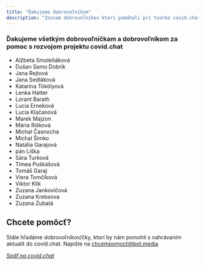 ```yaml
---
title: "Ďakujeme dobrovoľníkom"
description: "Zoznam dobrovoľníkov ktorí pomáhali pri tvorbe covid.chat"
---
```


### Ďakujeme všetkým dobrovoľníčkam a dobrovoľníkom za pomoc s rozvojom projektu covid.chat

- Alžbeta Smoleňáková
- Dušan Samo Dobrík
- Jana Rejtová
- Jana Sedláková
- Katarína Tökölyová
- Lenka Hatter
- Lorant Barath
- Lucia Erneková
- Lucia Klačanová
- Marek Majzon
- Mária Rišková 
- Michal Časnocha
- Michal Šimko
- Natália Garajová
- pán Líška
- Sára Turková
- Tímea Puškášová
- Tomáš Garaj
- Viera Tomčíková
- Viktor Klik
- Zuzana Jankovičová
- Zuzana Krebsova
- Zuzana Zubatá

## Chcete pomôcť?

Stále hľadáme dobrovoľníkov/čky, ktorí by nám pomohli s nahrávaním aktualít do covid.chat. 
Napíšte na [chcempomoct@bot.media](mailto:chcempomoct@bot.media)

[_Späť na covid.chat_](https://covid.chat)
